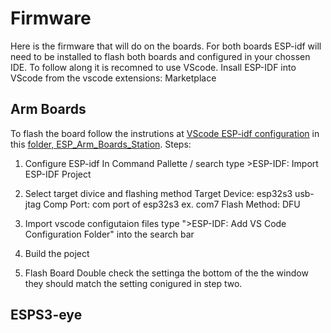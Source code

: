 # Firmware

Here is the firmware that will do on the boards. 
For both boards ESP-idf will need to be installed to flash both boards and configured in your chossen IDE. To follow along it is recomned to use VScode.
Insall ESP-IDF into VScode from the vscode extensions: Marketplace

## Arm Boards

To flash the board follow the instrutions at [VScode ESP-idf configuration](https://docs.espressif.com/projects/vscode-esp-idf-extension/en/latest/startproject.html) in this [folder, ESP_Arm_Boards_Station](/Firmware/Arm%20Board/ESP32_Arm_Boards_Station).
Steps:
1. Configure ESP-idf
In Command Pallette / search type >ESP-IDF: Import ESP-IDF Project 
2. Select target divice and flashing method
Target Device: esp32s3 usb-jtag
Comp Port: com port of esp32s3 ex. com7
Flash Method: DFU
3. Import vscode configutaion files
type ">ESP-IDF: Add VS Code Configuration Folder" into the search bar
4. Build the poject

5. Flash Board
Double check the settinga the bottom of the the window they should match the setting conigured in step two.

## ESPS3-eye

